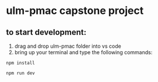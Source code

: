 # ulm-pmac capstone project

## to start development:
1. drag and drop ulm-pmac folder into vs code
2. bring up your terminal and type the following commands:
```
npm install
```
```    
npm run dev
```    
